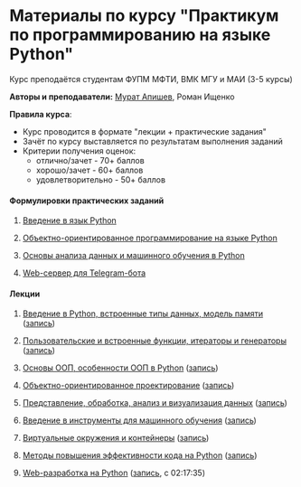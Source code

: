 <h1>Материалы по курсу "Практикум по программированию на языке Python"</h1>

Курс преподаётся студентам ФУПМ МФТИ, ВМК МГУ и МАИ (3-5 курсы)

__Авторы и преподаватели:__ [Мурат Апишев](http://www.machinelearning.ru/wiki/index.php?title=Участник:Mapishev), Роман Ищенко

__Правила курса__:

- Курс проводится в формате "лекции + практические задания"
- Зачёт по курсу выставляется по результатам выполнения заданий
- Критерии получения оценок:
  - отлично/зачет - 70+ баллов
  - хорошо/зачет - 60+ баллов
  - удовлетворительно - 50+ баллов

<h4>Формулировки практических заданий</h4>

1. [Введение в язык Python](https://github.com/MAI-University-Student-Projects/PythonMIPTCourse/blob/main/tasks/01-intro.ipynb)

2. [Объектно-ориентированное программирование на языке Python](https://github.com/MAI-University-Student-Projects/PythonMIPTCourse/blob/main/tasks/02-design.ipynb)

3. [Основы анализа данных и машинного обучения в Python](https://github.com/MAI-University-Student-Projects/PythonMIPTCourse/blob/main/03-data-ml.ipynb)

4. [Web-сервер для Telegram-бота](https://github.com/MAI-University-Student-Projects/PythonMIPTCourse/blob/main/04-server.ipynb)

<h4>Лекции</h4>

1. [Введение в Python, встроенные типы данных, модель памяти](https://github.com/MAI-University-Student-Projects/PythonMIPTCourse/blob/main/lectures/01-intro.ipynb) ([запись](https://www.youtube.com/watch?v=zLa-BdnlAWU))

2. [Пользовательские и встроенные функции, итераторы и генераторы](https://github.com/MAI-University-Student-Projects/PythonMIPTCourse/blob/main/lectures/02-functions.ipynb) ([запись](https://www.youtube.com/watch?v=hrETFehgOvM))

3. [Основы ООП, особенности ООП в Python](https://github.com/MAI-University-Student-Projects/PythonMIPTCourse/blob/main/lectures/03-classes.ipynb) ([запись](https://youtu.be/QBFbQjErI5k))

4. [Объектно-ориентированное проектирование](https://github.com/MAI-University-Student-Projects/PythonMIPTCourse/blob/main/lectures/04-design.ipynb) ([запись](https://www.youtube.com/watch?v=xDulssusOQM))

5. [Представление, обработка, анализ и визуализация данных](https://github.com/MAI-University-Student-Projects/PythonMIPTCourse/blob/main/lectures/05-data.ipynb) ([запись](https://youtu.be/8Zh7OGRdFB0))

6. [Введение в инструменты для машинного обучения](https://github.com/MAI-University-Student-Projects/PythonMIPTCourse/blob/main/lectures/06-ml.ipynb) ([запись](https://www.youtube.com/watch?v=cbTXOZ_KKNU))

7. [Виртуальные окружения и контейнеры](https://github.com/MAI-University-Student-Projects/PythonMIPTCourse/blob/main/lectures/07-environment.ipynb) ([запись](https://www.youtube.com/watch?v=PC4d1tW_hJU))

8. [Методы повышения эффективности кода на Python](https://github.com/MAI-University-Student-Projects/PythonMIPTCourse/blob/main/lectures/08-efficiency.ipynb) ([запись](https://www.youtube.com/watch?v=w3fnI2IHXzU))

9. [Web-разработка на Python](https://github.com/MAI-University-Student-Projects/PythonMIPTCourse/blob/main/lectures/09-web.ipynb) ([запись](https://www.youtube.com/watch?v=ly7v6W9-lB8), с 02:17:35)
